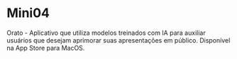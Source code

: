 # Mini04
Orato -
Aplicativo que utiliza modelos treinados com IA para auxiliar usuários que desejam aprimorar suas apresentações em público. Disponível na App Store para MacOS.
